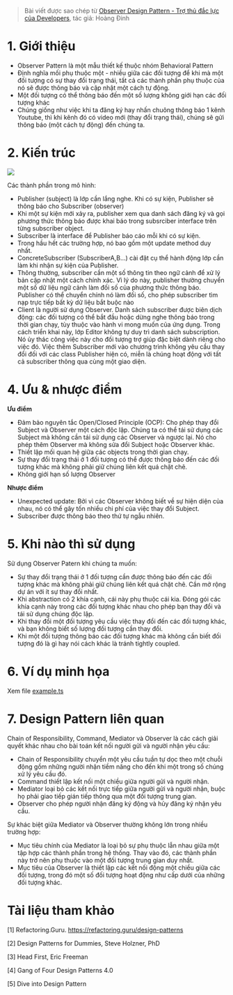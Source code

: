 > Bài viết được sao chép từ [Observer Design Pattern - Trợ thủ đắc lực của Developers](https://viblo.asia/p/observer-design-pattern-tro-thu-dac-luc-cua-developers-gAm5y7WAZdb), tác giả: Hoàng Đinh

# 1. Giới thiệu

- Observer Pattern là một mẫu thiết kế thuộc nhóm Behavioral Pattern
- Định nghĩa mối phụ thuộc một - nhiều giữa các đối tượng để khi mà một đối tượng có sự thay đổi trạng thái, tất cả các thành phần phụ thuộc của nó sẽ được thông báo và cập nhật một cách tự động.
- Một đối tượng có thể thông báo đến một số lượng không giới hạn các đối tượng khác
- Chúng giống như việc khi ta đăng ký hay nhấn chuông thông báo 1 kênh Youtube, thì khi kênh đó có video mới (thay đổi trạng thái), chúng sẽ gửi thông báo (một cách tự động) đến chúng ta.

# 2. Kiến trúc

![](https://images.viblo.asia/668f05e6-a74e-4919-96b2-2e92f6a316a5.png)

Các thành phần trong mô hình:

- Publisher (subject) là lớp cần lắng nghe. Khi có sự kiện, Publisher sẽ thông báo cho Subscriber (observer)
- Khi một sự kiện mới xảy ra, publisher xem qua danh sách đăng ký và gọi phương thức thông báo được khai báo trong subsrciber interface trên từng subscriber object.
- Subscriber là interface để Publisher báo cáo mỗi khi có sự kiện.
- Trong hầu hết các trường hợp, nó bao gồm một update method duy nhất.
- ConcreteSubscriber (SubscriberA,B...) cài đặt cụ thể hành động lớp cần làm khi nhận sự kiện của Publisher.
- Thông thường, subscriber cần một số thông tin theo ngữ cảnh để xử lý bản cập nhật một cách chính xác. Vì lý do này, publisher thường chuyển một số dữ liệu ngữ cảnh làm đối số của phương thức thông báo. Publisher có thể chuyển chính nó làm đối số, cho phép subscriber tìm nạp trực tiếp bất kỳ dữ liệu bắt buộc nào
- Client là người sử dụng Observer. Danh sách subscriber được biên dịch động: các đối tượng có thể bắt đầu hoặc dừng nghe thông báo trong thời gian chạy, tùy thuộc vào hành vi mong muốn của ứng dụng. Trong cách triển khai này, lớp Editor không tự duy trì danh sách subscription. Nó ủy thác công việc này cho đối tượng trợ giúp đặc biệt dành riêng cho việc đó. Việc thêm Subscriber mới vào chương trình không yêu cầu thay đổi đối với các class Publisher hiện có, miễn là chúng hoạt động với tất cả subscriber thông qua cùng một giao diện.

# 4. Ưu & nhược điểm

**Ưu điểm**

- Đảm bảo nguyên tắc Open/Closed Principle (OCP): Cho phép thay đổi Subject và Observer một cách độc lập. Chúng ta có thể tái sử dụng các Subject mà không cần tái sử dụng các Observer và ngược lại. Nó cho phép thêm Observer mà không sửa đổi Subject hoặc Observer khác.
- Thiết lập mối quan hệ giữa các objects trong thời gian chạy.
- Sự thay đổi trạng thái ở 1 đối tượng có thể được thông báo đến các đối tượng khác mà không phải giữ chúng liên kết quá chặt chẽ.
- Không giới hạn số lượng Observer

**Nhược điểm**

- Unexpected update: Bởi vì các Observer không biết về sự hiện diện của nhau, nó có thể gây tốn nhiều chi phí của việc thay đổi Subject.
- Subscriber được thông báo theo thứ tự ngẫu nhiên.

# 5. Khi nào thì sử dụng

Sử dụng Observer Patern khi chúng ta muốn:

- Sự thay đổi trạng thái ở 1 đối tượng cần được thông báo đến các đối tượng khác mà không phải giữ chúng liên kết quá chặt chẽ.
  Cần mở rộng dự án với ít sự thay đổi nhất.
- Khi abstraction có 2 khía cạnh, cái này phụ thuộc cái kia. Đóng gói các khía cạnh này trong các đối tượng khác nhau cho phép bạn thay đổi và tái sử dụng chúng độc lập.
- Khi thay đổi một đối tượng yêu cầu việc thay đổi đến các đối tượng khác, và bạn không biết số lượng đối tượng cần thay đổi.
- Khi một đối tượng thông báo các đối tượng khác mà không cần biết đối tượng đó là gì hay nói cách khác là tránh tightly coupled.

# 6. Ví dụ minh họa

Xem file [example.ts](./example.ts)

# 7. Design Pattern liên quan

Chain of Responsibility, Command, Mediator và Observer là các cách giải quyết khác nhau cho bài toán kết nối người gửi và người nhận yêu cầu:

- Chain of Responsibility chuyển một yêu cầu tuần tự dọc theo một chuỗi động gồm những người nhận tiềm năng cho đến khi một trong số chúng xử lý yêu cầu đó.
- Command thiết lập kết nối một chiều giữa người gửi và người nhận.
- Mediator loại bỏ các kết nối trực tiếp giữa người gửi và người nhận, buộc họ phải giao tiếp gián tiếp thông qua một đối tượng trung gian.
- Observer cho phép người nhận đăng ký động và hủy đăng ký nhận yêu cầu.

Sự khác biệt giữa Mediator và Observer thường không lớn trong nhiều trường hợp:

- Mục tiêu chính của Mediator là loại bỏ sự phụ thuộc lẫn nhau giữa một tập hợp các thành phần trong hệ thống. Thay vào đó, các thành phần này trở nên phụ thuộc vào một đối tượng trung gian duy nhất.
- Mục tiêu của Observer là thiết lập các kết nối động một chiều giữa các đối tượng, trong đó một số đối tượng hoạt động như cấp dưới của những đối tượng khác.

# Tài liệu tham khảo

[1] Refactoring.Guru. https://refactoring.guru/design-patterns

[2] Design Patterns for Dummies, Steve Holzner, PhD

[3] Head First, Eric Freeman

[4] Gang of Four Design Patterns 4.0

[5] Dive into Design Pattern
